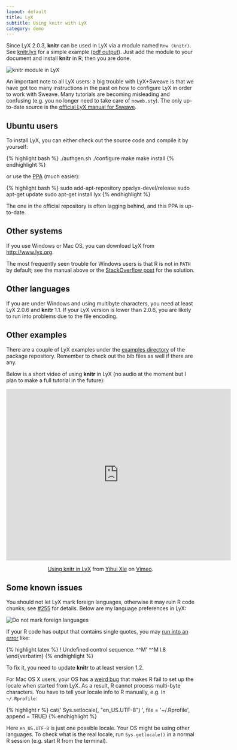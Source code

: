 ```yaml
---
layout: default
title: LyX
subtitle: Using knitr with LyX
category: demo
---
```


Since LyX 2.0.3, **knitr** can be used in LyX via a module named `Rnw
(knitr)`. See
[knitr.lyx](https://github.com/yihui/lyx/raw/master/examples/knitr.lyx) for
a simple example ([pdf
output](https://bitbucket.org/stat/lyx/downloads/knitr.pdf)). Just add the
module to your document and install **knitr** in R; then you are done.

![knitr module in LyX](http://i.imgur.com/jEKSh.png)

An important note to all LyX users: a big trouble with LyX+Sweave is that we
have got too many instructions in the past on how to configure LyX in order
to work with Sweave. Many tutorials are becoming misleading and confusing
(e.g. you no longer need to take care of `noweb.sty`). The only up-to-date
source is the [official LyX manual for
Sweave](https://bitbucket.org/stat/lyx/downloads/sweave.pdf).

## Ubuntu users

To install LyX, you can either check out the source code and compile it by
yourself:

{% highlight bash %}
./authgen.sh
./configure
make
make install
{% endhighlight %}

or use the [PPA](https://launchpad.net/~lyx-devel/+archive/release) (much
easier):

{% highlight bash %}
sudo add-apt-repository ppa:lyx-devel/release
sudo apt-get update
sudo apt-get install lyx
{% endhighlight %}

The one in the official repository is often lagging behind, and this PPA is
up-to-date.

## Other systems

If you use Windows or Mac OS, you can download LyX from <http://www.lyx.org>.

The most frequently seen trouble for Windows users is that R is not in `PATH`
by default; see the manual above or the [StackOverflow
post](http://stackoverflow.com/q/9645451/559676) for the solution.

## Other languages

If you are under Windows and using multibyte characters, you need at least
LyX 2.0.6 and **knitr** 1.1. If your LyX version is lower than 2.0.6, you
are likely to run into problems due to the file encoding.

## Other examples

There are a couple of LyX examples under the [examples
directory](https://github.com/yihui/knitr/tree/master/inst/examples) of the
package repository. Remember to check out the bib files as well if there are
any.

Below is a short video of using **knitr** in LyX (no audio at the moment but
I plan to make a full tutorial in the future):

<div style="text-align: center;"><iframe src="http://player.vimeo.com/video/32948939?title=0&amp;byline=0&amp;portrait=0" width="600" height="458" frameborder="0" webkitAllowFullScreen mozallowfullscreen allowFullScreen></iframe><p><a href="http://vimeo.com/32948939">Using knitr in LyX</a> from <a href="http://vimeo.com/yihui">Yihui Xie</a> on <a href="http://vimeo.com">Vimeo</a>.</p></div>

## Some known issues

You should not let LyX mark foreign languages, otherwise it may ruin R code
chunks; see [#255](https://github.com/yihui/knitr/issues/255) for details.
Below are my language preferences in LyX:

![Do not mark foreign languages](http://i.imgur.com/vkLhP.png)

If your R code has output that contains single quotes, you may [run into an
error](http://stackoverflow.com/q/12448507/559676) like:

{% highlight latex %}
! Undefined control sequence.
<argument> ^^M'
               ^^M
l.8 \end{verbatim}
{% endhighlight %}

To fix it, you need to update **knitr** to at least version 1.2.

For Mac OS X users, your OS has a [weird
bug](http://www.lyx.org/trac/ticket/8537#comment:19) that makes R fail to
set up the locale when started from LyX. As a result, R cannot process
multi-byte characters. You have to tell your locale info to R manually, e.g.
in `~/.Rprofile`:

{% highlight r %}
cat('
Sys.setlocale(, "en_US.UTF-8")
', file = '~/.Rprofile', append = TRUE)
{% endhighlight %}

Here `en_US.UTF-8` is just one possible locale. Your OS might be using other
languages. To check what is the real locale, run `Sys.getlocale()` in a
normal R session (e.g. start R from the terminal).
